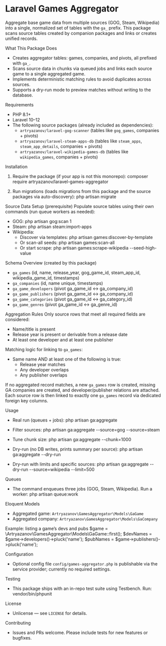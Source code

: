 Laravel Games Aggregator
========================

Aggregate base game data from multiple sources (GOG, Steam, Wikipedia) into a single, normalized set of tables with the `ga_` prefix. This package scans source tables created by companion packages and links or creates unified records.

What This Package Does
- Creates aggregator tables: games, companies, and pivots, all prefixed with `ga_`.
- Scans source data in chunks via queued jobs and links each source game to a single aggregated game.
- Implements deterministic matching rules to avoid duplicates across sources.
- Supports a dry-run mode to preview matches without writing to the database.

Requirements
- PHP 8.1+
- Laravel 10–12
- The following source packages (already included as dependencies):
  - `artryazanov/laravel-gog-scanner` (tables like `gog_games`, companies + pivots)
  - `artryazanov/laravel-steam-apps-db` (tables like `steam_apps`, `steam_app_details`, companies + pivots)
  - `artryazanov/laravel-wikipedia-games-db` (tables like `wikipedia_games`, companies + pivots)

Installation
1) Require the package (if your app is not this monorepo):
   composer require artryazanov/laravel-games-aggregator

2) Run migrations (loads migrations from this package and the source packages via auto-discovery):
   php artisan migrate

Source Data Setup (prerequisite)
Populate source tables using their own commands (run queue workers as needed):
- GOG:   php artisan gog:scan 1
- Steam: php artisan steam:import-apps
- Wikipedia:
  - Discover via templates: php artisan games:discover-by-template
  - Or scan-all seeds:      php artisan games:scan-all
  - Or start scrape:        php artisan games:scrape-wikipedia --seed-high-value

Schema Overview (created by this package)
- `ga_games` (id, name, release_year, gog_game_id, steam_app_id, wikipedia_game_id, timestamps)
- `ga_companies` (id, name unique, timestamps)
- `ga_game_developers` (pivot ga_game_id <-> ga_company_id)
- `ga_game_publishers` (pivot ga_game_id <-> ga_company_id)
- `ga_game_categories` (pivot ga_game_id <-> ga_category_id)
- `ga_game_genres` (pivot ga_game_id <-> ga_genre_id)

Aggregation Rules
Only source rows that meet all required fields are considered:
- Name/title is present
- Release year is present or derivable from a release date
- At least one developer and at least one publisher

Matching logic for linking to `ga_games`:
- Same name AND at least one of the following is true:
  - Release year matches
  - Any developer overlaps
  - Any publisher overlaps

If no aggregated record matches, a new `ga_games` row is created, missing GA companies are created, and developer/publisher relations are attached. Each source row is then linked to exactly one `ga_games` record via dedicated foreign key columns.

Usage
- Real run (queues + jobs):
  php artisan ga:aggregate

- Filter sources:
  php artisan ga:aggregate --source=gog --source=steam

- Tune chunk size:
  php artisan ga:aggregate --chunk=1000

- Dry-run (no DB writes, prints summary per source):
  php artisan ga:aggregate --dry-run

- Dry-run with limits and specific sources:
  php artisan ga:aggregate --dry-run --source=wikipedia --limit=500

Queues
- The command enqueues three jobs (GOG, Steam, Wikipedia). Run a worker:
  php artisan queue:work

Eloquent Models
- Aggregated game: `Artryazanov\GamesAggregator\Models\GaGame`
- Aggregated company: `Artryazanov\GamesAggregator\Models\GaCompany`

Example: listing a game’s devs and pubs
  $game = \Artryazanov\GamesAggregator\Models\GaGame::first();
  $devNames = $game->developers()->pluck('name');
  $pubNames = $game->publishers()->pluck('name');

Configuration
- Optional config file `config/games-aggregator.php` is publishable via the service provider; currently no required settings.

Testing
- This package ships with an in-repo test suite using Testbench. Run:
  vendor/bin/phpunit

License
- Unlicense — see `LICENSE` for details.

Contributing
- Issues and PRs welcome. Please include tests for new features or bugfixes.

